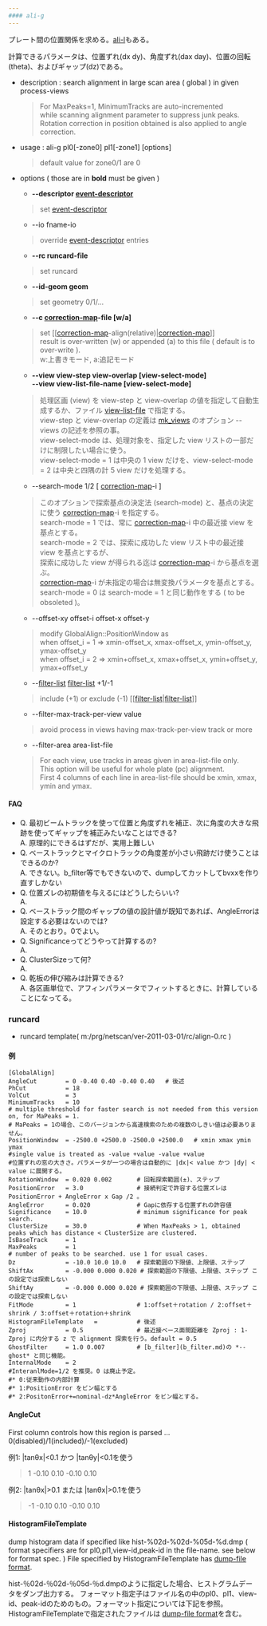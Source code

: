 ```yaml
---
#### ali-g
---
```


プレート間の位置関係を求める。[ali-l](ali-l.md)もある。

計算できるパラメータは、位置ずれ(dx dy)、角度ずれ(dax day)、位置の回転(theta)、およびギャップ(dz)である。

+ description : search alignment in large scan area ( global ) in given process-views  
  > For MaxPeaks=1, MinimumTracks are auto-incremented  
  > while scanning alignment parameter to suppress junk peaks.  
  > Rotation correction in position obtained is also applied to angle correction.  
+ usage : ali-g pl0[-zone0] pl1[-zone1] [options]  
  > default value for zone0/1 are 0  
+ options ( those are in **bold** must be given )
  - **--descriptor [event-descriptor](event-descriptor.md)**
  > set [event-descriptor](event-descriptor.md)  

  - --io fname-io  
  > override [event-descriptor](event-descriptor.md) entries  

  - **--rc runcard-file**
  > set runcard  

  - **--id-geom geom**
  > set geometry 0/1/...  

  - **--c [correction-map](correction-map.md)-file [w/a]**
  > set [[[correction-map](correction-map.md)-align(relative)|[correction-map](correction-map.md)]]  
  > result is over-written (w) or appended (a) to this file ( default is to over-write ).  
  > w:上書きモード, a:追記モード

  - **--view view-step view-overlap [view-select-mode]**  
    **--view view-list-file-name [view-select-mode]**
  > 処理区画 (view) を view-step と view-overlap の値を指定して自動生成するか、ファイル [view-list-file](view_list.md) で指定する。  
  > view-step と view-overlap の定義は [mk_views](mk_views.md) のオプション --views の記述を参照の事。  
  > view-select-mode は、処理対象を、指定した view リストの一部だけに制限したい場合に使う。  
  > view-select-mode = 1 は中央の 1 view だけを、view-select-mode = 2 は中央と四隅の計 5 view だけを処理する。  

  - --search-mode 1/2 \[ [correction-map](correction-map.md)-i \]
  > このオプションで探索基点の決定法 (search-mode) と、基点の決定に使う [correction-map](correction-map.md)-i を指定する。  
  > search-mode = 1 では、常に [correction-map](correction-map.md)-i 中の最近接 view を基点とする。  
  > search-mode = 2 では、探索に成功した view リスト中の最近接 view を基点とするが、  
  > 探索に成功した view が得られる迄は [correction-map](correction-map.md)-i から基点を選ぶ。  
  > [correction-map](correction-map.md)-i が未指定の場合は無変換パラメータを基点とする。  
  > search-mode = 0 は search-mode = 1 と同じ動作をする ( to be obsoleted )。  

  - --offset-xy offset-i offset-x offset-y
  > modify GlobalAlign::PositionWindow as  
  > when offset_i = 1 &rArr; xmin-offset_x, xmax-offset_x, ymin-offset_y, ymax-offset_y  
  > when offset_i = 2 &rArr; xmin+offset_x, xmax+offset_x, ymin+offset_y, ymax+offset_y  

  - --[filter-list](filter-list.md) [filter-list](filter-list.md) +1/-1
  > include (+1) or exclude (-1) [[[filter-list](filter-list.md)|[filter-list](filter-list.md)]]  

  - --filter-max-track-per-view value
  > avoid process in views having max-track-per-view track or more

  - --filter-area area-list-file
  > For each view, use tracks in areas given in area-list-file only.  
  > This option will be useful for whole plate (pc) alignment.  
  > First 4 columns of each line in area-list-file should be xmin, xmax, ymin and ymax.  


#### FAQ
* Q. 最初ビームトラックを使って位置と角度ずれを補正、次に角度の大きな飛跡を使ってギャップを補正みたいなことはできる?<br>
  A. 原理的にできるはずだが、実用上難しい
* Q. ベーストラックとマイクロトラックの角度差が小さい飛跡だけ使うことはできるのか?<br>
  A. できない。b_filter等でもできないので、dumpしてカットしてbvxxを作り直すしかない
* Q. 位置ズレの初期値を与えるにはどうしたらいい?<br>
  A. 
* Q. ベーストラック間のギャップの値の設計値が既知であれば、AngleErrorは設定する必要はないのでは?<br>
  A. そのとおり。0でよい。
* Q. Significanceってどうやって計算するの?<br>
  A. 
* Q. ClusterSizeって何?<br>
  A. 
* Q. 乾板の伸び縮みは計算できる?<br>
  A. 各区画単位で、アフィンパラメータでフィットするときに、計算していることになってる。

### runcard
+ runcard template( m:/prg/netscan/ver-2011-03-01/rc/align-0.rc )


#### 例
```
[GlobalAlign]
AngleCut        = 0 -0.40 0.40 -0.40 0.40   # 後述
PhCut           = 18
VolCut          = 3
MinimumTracks   = 10                
# multiple threshold for faster search is not needed from this version on, for MaPeaks = 1. 
# MaPeaks = 1の場合、このバージョンから高速検索のための複数のしきい値は必要ありません。
PositionWindow  = -2500.0 +2500.0 -2500.0 +2500.0   # xmin xmax ymin ymax
#single value is treated as -value +value -value +value
#位置ずれの窓の大きさ。パラメータが一つの場合は自動的に |dx|< value かつ |dy| < value に展開する。
RotationWindow  = 0.020 0.002       # 回転探索範囲(±)、ステップ
PositionError   = 3.0               # 接続判定で許容する位置ズレは PositionError + AngleError x Gap /2 。
AngleError      = 0.020             # Gapに依存する位置ずれの許容値
Significance    = 10.0              # minimum significance for peak search. 
ClusterSize     = 30.0              # When MaxPeaks > 1, obtained peaks which has distance < ClusterSize are clustered.  
IsBaseTrack     = 1
MaxPeaks        = 1                 
# number of peaks to be searched. use 1 for usual cases. 
Dz              = -10.0 10.0 10.0   # 探索範囲の下限値、上限値、ステップ
ShiftAx         = -0.000 0.000 0.020 # 探索範囲の下限値、上限値、ステップ この設定では探索しない
ShiftAy         = -0.000 0.000 0.020 # 探索範囲の下限値、上限値、ステップ この設定では探索しない
FitMode         = 1                 # 1:offset＋rotation / 2:offset＋shrink / 3:offset＋rotation＋shrink
HistogramFileTemplate   =           # 後述
Zproj           = 0.5               # 最近接ベース面間距離を Zproj : 1-Zproj に内分する z で alignment 探索を行う。default = 0.5
GhostFilter     = 1.0 0.007         # [b_filter](b_filter.md)の *--ghost* と同じ機能。
InternalMode    = 2                 
#InteranlMode=1/2 を推奨。0 は廃止予定。
#* 0:従来動作の内部計算
#* 1:PositionError をビン幅とする
#* 2:PositonError+=nominal-dz*AngleError をビン幅とする。
```

#### AngleCut
First column controls how this region is parsed ... 0(disabled)/1(included)/-1(excluded)

例1: |tanθx|<0.1 かつ |tanθy|<0.1を使う

> 1 -0.10 0.10 -0.10 0.10

例2: |tanθx|>0.1 または |tanθx|>0.1を使う

> -1 -0.10 0.10 -0.10 0.10

#### HistogramFileTemplate

dump histogram data if specified like hist-%02d-%02d-%05d-%d.dmp
( format specifiers are for pl0,pl1,view-id,peak-id in the file-name. see below for format spec. )
File specified by HistogramFileTemplate has [dump-file format](ali-histogram.md).


hist-％02d-％02d-％05d-％d.dmpのように指定した場合、ヒストグラムデータをダンプ出力する。
フォーマット指定子はファイル名の中のpl0、pl1、view-id、peak-idのためのもの。フォーマット指定については下記を参照。
HistogramFileTemplateで指定されたファイルは [dump-file format](ali-histogram.md)を含む。


